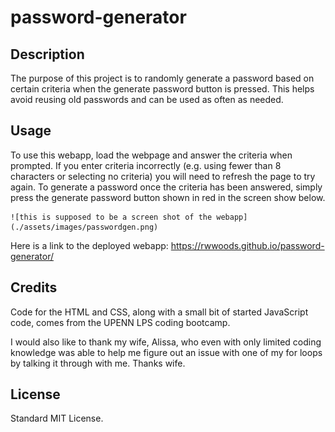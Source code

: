 # password-generator

## Description

The purpose of this project is to randomly generate a password based on certain criteria when the generate password button is pressed. This helps avoid reusing old passwords and can be used as often as needed.

## Usage

To use this webapp, load the webpage and answer the criteria when prompted. If you enter criteria incorrectly (e.g. using fewer than 8 characters or selecting no criteria) you will need to refresh the page to try again. To generate a password once the criteria has been answered, simply press the generate password button shown in red in the screen show below.

   
    ![this is supposed to be a screen shot of the webapp](./assets/images/passwordgen.png)
    

Here is a link to the deployed webapp: https://rwwoods.github.io/password-generator/
## Credits

Code for the HTML and CSS, along with a small bit of started JavaScript code, comes from the UPENN LPS coding bootcamp. 

I would also like to thank my wife, Alissa, who even with only limited coding knowledge was able to help me figure out an issue with one of my for loops by talking it through with me. Thanks wife.

## License

Standard MIT License.
